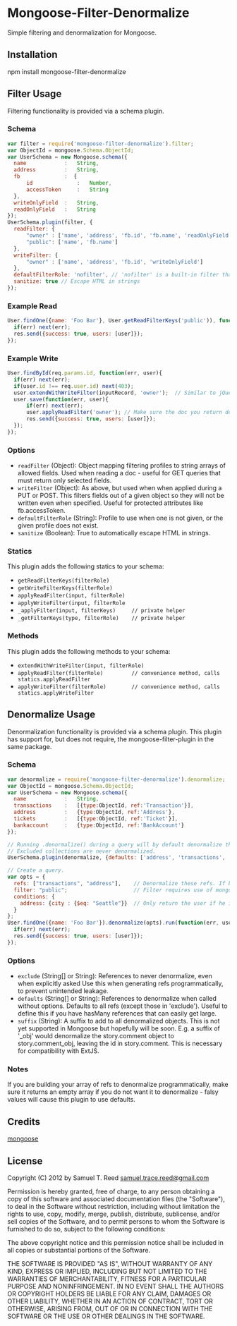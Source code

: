 # Mongoose-Filter-Denormalize

Simple filtering and denormalization for Mongoose.

## Installation

npm install mongoose-filter-denormalize

## Filter Usage

Filtering functionality is provided via a schema plugin.

### Schema

```javascript
var filter = require('mongoose-filter-denormalize').filter;
var ObjectId = mongoose.Schema.ObjectId;
var UserSchema = new Mongoose.schema({
  name            :   String,
  address         :   String,
  fb              :  {
      id              :   Number,
      accessToken     :   String
  },
  writeOnlyField  :   String,
  readOnlyField   :   String
});
UserSchema.plugin(filter, {
  readFilter: {
      "owner" : ['name', 'address', 'fb.id', 'fb.name', 'readOnlyField'],
      "public": ['name', 'fb.name']
  },
  writeFilter: {
      "owner" : ['name', 'address', 'fb.id', 'writeOnlyField']
  },
  defaultFilterRole: 'nofilter', // 'nofilter' is a built-in filter that does no processing, be careful with this
  sanitize: true // Escape HTML in strings
});
```

### Example Read

```javascript
User.findOne({name: 'Foo Bar'}, User.getReadFilterKeys('public')), function(err, user){
  if(err) next(err);
  res.send({success: true, users: [user]});
});
```

### Example Write

```javascript
User.findById(req.params.id, function(err, user){
  if(err) next(err);
  if(user.id !== req.user.id) next(403);
  user.extendWithWriteFilter(inputRecord, 'owner');  // Similar to jQuery.extend()
  user.save(function(err, user){
      if(err) next(err);
      user.applyReadFilter('owner'); // Make sure the doc you return does not contain forbidden fields
      res.send({success: true, users: [user]});
  });
});
```

### Options

- `readFilter` (Object):          Object mapping filtering profiles to string arrays of allowed fields.  Used when reading
                                 a doc - useful for GET queries that must return only selected fields.
- `writeFilter` (Object):         As above, but used when when applied during a PUT or POST.  This filters fields out of a given
                                 object so they will not be written even when specified.
                                 Useful for protected attributes like fb.accessToken.
- `defaultFilterRole` (String):   Profile to use when one is not given, or the given profile does not exist.
- `sanitize` (Boolean):           True to automatically escape HTML in strings.

### Statics

This plugin adds the following statics to your schema:

- `getReadFilterKeys(filterRole)`
- `getWriteFilterKeys(filterRole)`
- `applyReadFilter(input, filterRole)`
- `applyWriteFilter(input, filterRole`
- `_applyFilter(input, filterKeys)     // private helper`
- `_getFilterKeys(type, filterRole)    // private helper`

### Methods

This plugin adds the following methods to your schema:

- `extendWithWriteFilter(input, filterRole)`
- `applyReadFilter(filterRole)         // convenience method, calls statics.applyReadFilter`
- `applyWriteFilter(filterRole)        // convenience method, calls statics.applyWriteFilter`

## Denormalize Usage

Denormalization functionality is provided via a schema plugin.
This plugin has support for, but does not require, the mongoose-filter-plugin in the same package.

### Schema

```javascript
var denormalize = require('mongoose-filter-denormalize').denormalize;
var ObjectId = mongoose.Schema.ObjectId;
var UserSchema = new Mongoose.schema({
  name            :   String,
  transactions    :   [{type:ObjectId, ref:'Transaction'}],
  address         :   {type:ObjectId, ref:'Address'},
  tickets         :   [{type:ObjectId, ref:'Ticket'}],
  bankaccount     :   {type:ObjectId, ref:'BankAccount'}
});

// Running .denormalize() during a query will by default denormalize the selected defaults.
// Excluded collections are never denormalized.
UserSchema.plugin(denormalize, {defaults: ['address', 'transactions', 'tickets'], exclude: 'bankaccount'});

// Create a query.
var opts = {
  refs: ["transactions", "address"],    // Denormalize these refs. If blank, will use defaults
  filter: "public";                     // Filter requires use of mongoose-filter-plugin and profiles
  conditions: {
    address: {city : {$eq: "Seattle"}}  // Only return the user if he is in Seattle
  }
};
User.findOne({name: 'Foo Bar'}).denormalize(opts).run(function(err, user){
  if(err) next(err);
  res.send({success: true, users: [user]});
});
```

### Options

* `exclude`  (String[] or String):  References to never denormalize, even when explicitly asked
                                   Use this when generating refs programmatically, to prevent unintended leakage.
* `defaults` (String[] or String):  References to denormalize when called without options.
                                   Defaults to all refs (except those in 'exclude').  Useful to define
                                   this if you have hasMany references that can easily get large.
* `suffix`   (String):              A suffix to add to all denormalized objects. This is not yet supported in Mongoose
                                   but hopefully will be soon. E.g. a suffix of '_obj' would denormalize the story.comment
                                   object to story.comment_obj, leaving the id in story.comment. This is necessary
                                   for compatibility with ExtJS.

### Notes

If you are building your array of refs to denormalize programmatically, make sure it returns
an empty array if you do not want it to denormalize - falsy values will cause this plugin
to use defaults.

## Credits

[mongoose](https://github.com/LearnBoost/mongoose)


## License

Copyright (C) 2012 by Samuel T. Reed <samuel.trace.reed@gmail.com>

Permission is hereby granted, free of charge, to any person obtaining a copy
of this software and associated documentation files (the "Software"), to deal
in the Software without restriction, including without limitation the rights
to use, copy, modify, merge, publish, distribute, sublicense, and/or sell
copies of the Software, and to permit persons to whom the Software is
furnished to do so, subject to the following conditions:

The above copyright notice and this permission notice shall be included in
all copies or substantial portions of the Software.

THE SOFTWARE IS PROVIDED "AS IS", WITHOUT WARRANTY OF ANY KIND, EXPRESS OR
IMPLIED, INCLUDING BUT NOT LIMITED TO THE WARRANTIES OF MERCHANTABILITY,
FITNESS FOR A PARTICULAR PURPOSE AND NONINFRINGEMENT. IN NO EVENT SHALL THE
AUTHORS OR COPYRIGHT HOLDERS BE LIABLE FOR ANY CLAIM, DAMAGES OR OTHER
LIABILITY, WHETHER IN AN ACTION OF CONTRACT, TORT OR OTHERWISE, ARISING FROM,
OUT OF OR IN CONNECTION WITH THE SOFTWARE OR THE USE OR OTHER DEALINGS IN
THE SOFTWARE.

